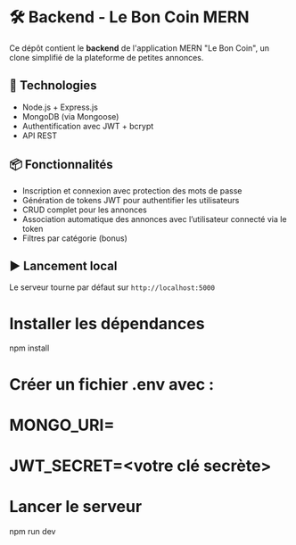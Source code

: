 # 🛠 Backend - Le Bon Coin MERN

Ce dépôt contient le **backend** de l'application MERN "Le Bon Coin", un clone simplifié de la plateforme de petites annonces.

## 🚀 Technologies

- Node.js + Express.js
- MongoDB (via Mongoose)
- Authentification avec JWT + bcrypt
- API REST

## 📦 Fonctionnalités

- Inscription et connexion avec protection des mots de passe
- Génération de tokens JWT pour authentifier les utilisateurs
- CRUD complet pour les annonces
- Association automatique des annonces avec l’utilisateur connecté via le token
- Filtres par catégorie (bonus)

## ▶️ Lancement local

Le serveur tourne par défaut sur `http://localhost:5000`


# Installer les dépendances
npm install

# Créer un fichier .env avec :
# MONGO_URI=<votre URI MongoDB>
# JWT_SECRET=<votre clé secrète>

# Lancer le serveur
npm run dev
